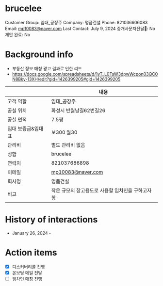 # brucelee

Customer Group: 임대_공장주
Company: 명품건설
Phone: 821036606083
Email: mp10083@naver.com
Last Contact: July 9, 2024
중개사문자전달📩: No
제안 완료: No

# Background info

- 부동산 정보 매칭 광고 결과로 인한 리드
- https://docs.google.com/spreadsheets/d/1yT_L0TsW3dpwWcpon03QC0N8Bky-13XH/edit?gid=1426399205#gid=1426399205

|  | 내용 |
| --- | --- |
| 고객 역할 | 임대_공장주 |
| 공실 위치 | 화성시 반월남길62번길26 |
| 공실 면적 | 7.5평 |
| 임대 보증금&임대표 | 보300 월30 |
| 관리비 | 별도 관리비 없음 |
| 성함 | brucelee |
| 연락처 | 821037686898 |
| 이메일 | [mp10083@naver.com](mailto:mp10083@naver.com) |
| 회사명 | 명품건설 |
| 비고 | 작은 규모의 창고용도로 사용할 임차인을 구하고자 함 |

# History of interactions

- January 26, 2024 -

# Action items

- [x]  디스커버리콜 진행
- [x]  온보딩 메일 전달
- [ ]  임차인 매칭 진행